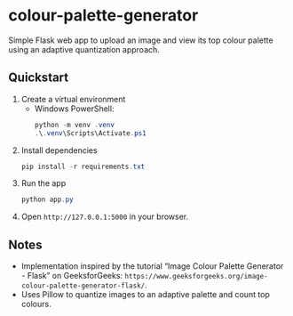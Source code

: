 # colour-palette-generator

Simple Flask web app to upload an image and view its top colour palette using an adaptive quantization approach.

## Quickstart

1. Create a virtual environment
   - Windows PowerShell:
     ```powershell
     python -m venv .venv
     .\.venv\Scripts\Activate.ps1
     ```
2. Install dependencies
   ```powershell
   pip install -r requirements.txt
   ```
3. Run the app
   ```powershell
   python app.py
   ```
4. Open `http://127.0.0.1:5000` in your browser.

## Notes

- Implementation inspired by the tutorial “Image Colour Palette Generator - Flask” on GeeksforGeeks: `https://www.geeksforgeeks.org/image-colour-palette-generator-flask/`.
- Uses Pillow to quantize images to an adaptive palette and count top colours.
